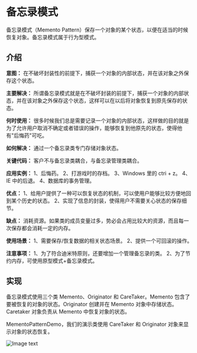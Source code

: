 # 备忘录模式
备忘录模式（Memento Pattern）保存一个对象的某个状态，以便在适当的时候恢复对象。备忘录模式属于行为型模式。

## 介绍
__意图：__ 在不破坏封装性的前提下，捕获一个对象的内部状态，并在该对象之外保存这个状态。

__主要解决：__ 所谓备忘录模式就是在不破坏封装的前提下，捕获一个对象的内部状态，并在该对象之外保存这个状态，这样可以在以后将对象恢复到原先保存的状态。

__何时使用：__ 很多时候我们总是需要记录一个对象的内部状态，这样做的目的就是为了允许用户取消不确定或者错误的操作，能够恢复到他原先的状态，使得他有"后悔药"可吃。

__如何解决：__ 通过一个备忘录类专门存储对象状态。

__关键代码：__ 客户不与备忘录类耦合，与备忘录管理类耦合。

__应用实例：__ 1、后悔药。 2、打游戏时的存档。 3、Windows 里的 ctri + z。 4、IE 中的后退。 4、数据库的事务管理。

__优点：__ 1、给用户提供了一种可以恢复状态的机制，可以使用户能够比较方便地回到某个历史的状态。 2、实现了信息的封装，使得用户不需要关心状态的保存细节。

__缺点：__ 消耗资源。如果类的成员变量过多，势必会占用比较大的资源，而且每一次保存都会消耗一定的内存。

__使用场景：__ 1、需要保存/恢复数据的相关状态场景。 2、提供一个可回滚的操作。

__注意事项：__ 1、为了符合迪米特原则，还要增加一个管理备忘录的类。 2、为了节约内存，可使用原型模式+备忘录模式。

## 实现
备忘录模式使用三个类 Memento、Originator 和 CareTaker。Memento 包含了要被恢复的对象的状态。Originator 创建并在 Memento 对象中存储状态。Caretaker 对象负责从 Memento 中恢复对象的状态。

MementoPatternDemo，我们的演示类使用 CareTaker 和 Originator 对象来显示对象的状态恢复。

![Image text](https://github.com/yuanhaoz/jian_zhi_offer/blob/branch-dp/src/chapter_dp/behavior/memento/memento_pattern_uml_diagram.jpg)